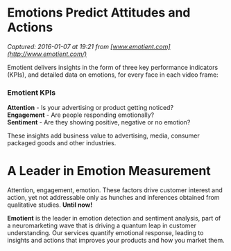 # Emotions Predict Attitudes and Actions

_Captured: 2016-01-07 at 19:21 from [www.emotient.com](http://www.emotient.com/)_

Emotient delivers insights in the form of three key performance indicators (KPIs), and detailed data on emotions, for every face in each video frame:

### Emotient KPIs

**Attention** - Is your advertising or product getting noticed?  
**Engagement** - Are people responding emotionally?  
**Sentiment** - Are they showing positive, negative or no emotion?

These insights add business value to advertising, media, consumer packaged goods and other industries.

# A Leader in Emotion Measurement

Attention, engagement, emotion. These factors drive customer interest and action, yet not addressable only as hunches and inferences obtained from qualitative studies. **Until now!**

**Emotient** is the leader in emotion detection and sentiment analysis, part of a neuromarketing wave that is driving a quantum leap in customer understanding. Our services quantify emotional response, leading to insights and actions that improves your products and how you market them.
